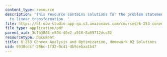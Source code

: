 ```yaml
---
content_type: resource
description: 'This resource contains solutions for the problem statements related
  to linear transformation. '
file: https://ol-ocw-studio-app-qa.s3.amazonaws.com/courses/6-253-convex-analysis-and-optimization-spring-2012/9930cdcf286c1f320c414b9cebaa1b47_MIT6_253S12_hw02_sol.pdf
file_type: application/pdf
parent_uid: 3c7b3804-e304-46e2-a516-8a89712dcc82
resourcetype: Document
title: 6.253 Convex Analysis and Optimization, Homework 02 Solutions
uid: 9930cdcf-286c-1f32-0c41-4b9cebaa1b47
---
```

